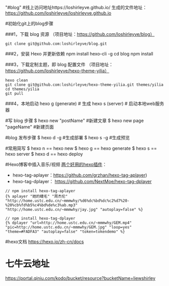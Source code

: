 "#blog" 
#线上访问地址https://loshirleyve.github.io/
生成的文件地址：https://github.com/loshirleyve/loshirleyve.github.io

#初始化git上的blog步骤

###1，下载 blog 资源 
（项目地址：https://github.com/loshirleyve/blog）

    git clone git@github.com:loshirleyve/blog.git

###2，安装 Hexo 并更新依赖
    npm install hexo-cli -g
    cd blog
    npm install

###3，下载定制主题，即 blog 配置文件 
（项目地址：https://github.com/loshirleyve/hexo-theme-yilia）

    hexo clean
    git clone git@github.com:loshirleyve/hexo-theme-yilia.git themes/yilia
    cd themes/yilia
    git pull
    
###4，本地启动
    hexo g (generate) # 生成
    hexo s (server) # 启动本地web服务器
    
#写 blog 步骤
    $ hexo new "postName" #新建文章
    $ hexo new page "pageName" #新建页面

#blog 发布步骤
    $ hexo d -g #生成部署
    $ hexo s -g #生成预览
    
#常用简写
    $ hexo n == hexo new
    $ hexo g == hexo generate
    $ hexo s == hexo server
    $ hexo d == hexo deploy
    
#Hexo博客中插入音乐/视频
[两个好用的hexo插件](https://www.jianshu.com/p/26a7fc7cc185)：

* hexo-tag-aplayer：https://github.com/grzhan/hexo-tag-aplayer)
* hexo-tag-dplayer： https://github.com/NextMoe/hexo-tag-dplayer
```
// npm install hexo-tag-aplayer
{% aplayer "她的睫毛" "周杰伦" "http://home.ustc.edu.cn/~mmmwhy/%d6%dc%bd%dc%c2%d7%20-%20%cb%fd%b5%c4%bd%de%c3%ab.mp3"  "http://home.ustc.edu.cn/~mmmwhy/jay.jpg" "autoplay=false" %}

// npm install hexo-tag-dplayer
{% dplayer "url=http://home.ustc.edu.cn/~mmmwhy/GEM.mp4"  "pic=http://home.ustc.edu.cn/~mmmwhy/GEM.jpg" "loop=yes" "theme=#FADFA3" "autoplay=false" "token=tokendemo" %}
```

#hexo文档
https://hexo.io/zh-cn/docs

# 七牛云地址
https://portal.qiniu.com/kodo/bucket/resource?bucketName=liewshirley
